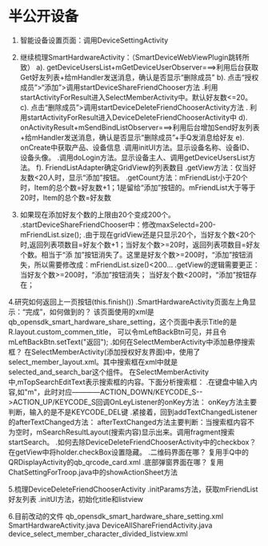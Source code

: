 # 半公开设备
1. 智能设备设置页面：调用DeviceSettingActivity


2. 继续梳理SmartHardwareActivity：（SmartDeviceWebViewPlugin跳转所致）
a). getDeviceUsersList+mGetDeviceUserObserver===>利用后台获取Get好友列表+给mHandler发送消息，确认是否显示“删除成员”
b). 点击“授权成员”>“添加”>调用startDeviceShareFriendChooser方法
    .利用startActivityForResult进入SelectMemberActivity中。默认好友数<=20。
c). 点击“删除成员”>调用startDeviceDeleteFriendChooserActivity方法
    . 利用startActivityForResult进入DeviceDeleteFriendChooserActivity中
d). onActivityResult+mSendBindListObserver===>利用后台增加Send好友列表+给mHandler发送消息，确认是否显示“删除成员”+手Q发消息给好友
e). onCreate中获取产品、设备信息
    .调用initUI方法。显示设备名称、设备ID、设备头像。
    .调用doLogin方法。显示设备主人、调用getDeviceUsersList方法。
f). FriendListAdapter确定GridView的列表数目
    .getView方法：仅当好友数<20人时，显示“添加”按钮。
    .getCount方法：mFriendList小于20个时，Item的总个数=好友数+1；1是留给“添加”按钮的。mFriendList大于等于20时，Item的总个数=好友数


3. 如果现在添加好友个数的上限由20个变成200个。
   .startDeviceShareFriendChooser中：修改maxSelectd=200-mFriendList.size();
   .由于现在gridView还是只显示20个，当好友个数<20个时,返回列表项数目=好友个数+1；当好友个数>=20时，返回列表项数目=好友个数。相当于“添  加”按钮消失了。这里是好友个数>=200时，“添加”按钮消失，所以需要修改成：mFriendList.size()<200...
   .getView的逻辑需要更正：
       当好友个数>=200时，“添加”按钮消失；
       当好友个数<200时，“添加”按钮存在；


4.研究如何返回上一页按钮(this.finish())
  .SmartHardwareActivity页面左上角显示：“完成”，如何做到的？
     该页面使用的xml是qb_opensdk_smart_hardware_share_setting，这个页面中表示Title的是R.layout.custom_commen_title，
     可以令mLeftBackBtn可见，并且令mLeftBackBtn.setText("返回");
  .如何在SelectMemberActivity中添加悬停搜索框？
    在SelectMemberActivity(添加授权好友界面)中，使用了select_member_layout.xml。其中搜索框在xml中就是selected_and_search_bar这个组件。
    在SelectMemberActivity中,mTopSearchEditText表示搜索框的内容。下面分析搜索框：
       .在键盘中输入内容,如"m"，此时对应————ACTION_DOWN/KEYCODE_S-->ACTION_UP/KEYCODE_S回调OnLeyListener的onKey方法：
          onKey方法主要判断，输入的是不是KEYCODE_DEL键
       .紧接着，回到addTextChangedListener的afterTextChanged方法：
          afterTextChanged方法主要判断：当搜索框内容不为空时，mSearchResultLayout(搜索内容)显示出来。调用fragment搜索startSearch。
  .如何去除DeviceDeleteFriendChooserActivity中的checkbox？
    在getView中将holder.checkBox设置隐藏。
  .二维码界面在哪？
    复用手Q中的QRDisplayActivity的qb_qrcode_card.xml
  .底部弹窗界面在哪？
    复用ChatSettingForTroop.java中的showActionSheet方法
    
    
5.梳理DeviceDeleteFriendChooserActivity
  .initParams方法，获取mFriendList好友列表
  .initUI方法，初始化title和listview


6.目前改动的文件
qb_opensdk_smart_hardware_share_setting.xml
SmartHardwareActivity.java
DeviceAllShareFriendActivity.java
device_select_member_character_divided_listview.xml

